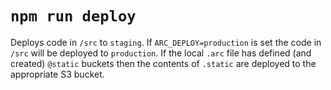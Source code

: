 # `npm run deploy`

Deploys code in `/src` to `staging`. If `ARC_DEPLOY=production` is set the code in `/src` will be deployed to `production`. If the local `.arc` file has defined (and created) `@static` buckets then the contents of `.static` are deployed to the appropriate S3 bucket.
